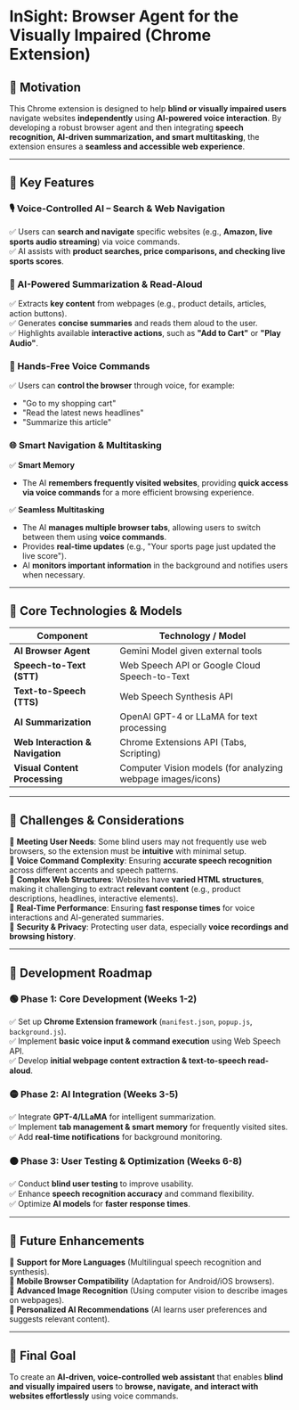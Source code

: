 # InSight: Browser Agent for the Visually Impaired (Chrome Extension)

## 📌 Motivation

This Chrome extension is designed to help **blind or visually impaired users** navigate websites **independently** using **AI-powered voice interaction**. By developing a robust browser agent and then integrating **speech recognition, AI-driven summarization, and smart multitasking**, the extension ensures a **seamless and accessible web experience**.

---

## 🔹 Key Features

### 🎙️ Voice-Controlled AI – Search & Web Navigation

✅ Users can **search and navigate** specific websites (e.g., **Amazon, live sports audio streaming**) via voice commands.  
✅ AI assists with **product searches, price comparisons, and checking live sports scores**.

### 🧠 AI-Powered Summarization & Read-Aloud

✅ Extracts **key content** from webpages (e.g., product details, articles, action buttons).  
✅ Generates **concise summaries** and reads them aloud to the user.  
✅ Highlights available **interactive actions**, such as **"Add to Cart"** or **"Play Audio"**.

### 🎤 Hands-Free Voice Commands

✅ Users can **control the browser** through voice, for example:

- "Go to my shopping cart"
- "Read the latest news headlines"
- "Summarize this article"

### 🌐 Smart Navigation & Multitasking

✅ **Smart Memory**

- The AI **remembers frequently visited websites**, providing **quick access via voice commands** for a more efficient browsing experience.

✅ **Seamless Multitasking**

- The AI **manages multiple browser tabs**, allowing users to switch between them using **voice commands**.
- Provides **real-time updates** (e.g., "Your sports page just updated the live score").
- AI **monitors important information** in the background and notifies users when necessary.

---

## 🔹 Core Technologies & Models

| Component                        | Technology / Model                                          |
| -------------------------------- | ----------------------------------------------------------- |
| **AI Browser Agent**             | Gemini Model given external tools                           |
| **Speech-to-Text (STT)**         | Web Speech API or Google Cloud Speech-to-Text               |
| **Text-to-Speech (TTS)**         | Web Speech Synthesis API                                    |
| **AI Summarization**             | OpenAI GPT-4 or LLaMA for text processing                   |
| **Web Interaction & Navigation** | Chrome Extensions API (Tabs, Scripting)                     |
| **Visual Content Processing**    | Computer Vision models (for analyzing webpage images/icons) |

---

## 🔹 Challenges & Considerations

🚧 **Meeting User Needs**: Some blind users may not frequently use web browsers, so the extension must be **intuitive** with minimal setup.  
🚧 **Voice Command Complexity**: Ensuring **accurate speech recognition** across different accents and speech patterns.  
🚧 **Complex Web Structures**: Websites have **varied HTML structures**, making it challenging to extract **relevant content** (e.g., product descriptions, headlines, interactive elements).  
🚧 **Real-Time Performance**: Ensuring **fast response times** for voice interactions and AI-generated summaries.  
🚧 **Security & Privacy**: Protecting user data, especially **voice recordings and browsing history**.

---

## 🔹 Development Roadmap

### 🟢 Phase 1: Core Development (Weeks 1-2)

✅ Set up **Chrome Extension framework** (`manifest.json`, `popup.js`, `background.js`).  
✅ Implement **basic voice input & command execution** using Web Speech API.  
✅ Develop **initial webpage content extraction & text-to-speech read-aloud**.

### 🟡 Phase 2: AI Integration (Weeks 3-5)

✅ Integrate **GPT-4/LLaMA** for intelligent summarization.  
✅ Implement **tab management & smart memory** for frequently visited sites.  
✅ Add **real-time notifications** for background monitoring.

### 🟠 Phase 3: User Testing & Optimization (Weeks 6-8)

✅ Conduct **blind user testing** to improve usability.  
✅ Enhance **speech recognition accuracy** and command flexibility.  
✅ Optimize **AI models** for **faster response times**.

---

## 🔹 Future Enhancements

🔹 **Support for More Languages** (Multilingual speech recognition and synthesis).  
🔹 **Mobile Browser Compatibility** (Adaptation for Android/iOS browsers).  
🔹 **Advanced Image Recognition** (Using computer vision to describe images on webpages).  
🔹 **Personalized AI Recommendations** (AI learns user preferences and suggests relevant content).

---

## 🚀 Final Goal

To create an **AI-driven, voice-controlled web assistant** that enables **blind and visually impaired users** to **browse, navigate, and interact with websites effortlessly** using voice commands.
